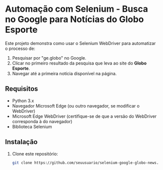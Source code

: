 # Automação com Selenium - Busca no Google para Notícias do Globo Esporte

Este projeto demonstra como usar o Selenium WebDriver para automatizar o processo de:
1. Pesquisar por "ge.globo" no Google.
2. Clicar no primeiro resultado da pesquisa que leva ao site do **Globo Esporte**.
3. Navegar até a primeira notícia disponível na página.

## Requisitos

- Python 3.x
- Navegador Microsoft Edge (ou outro navegador, se modificar o WebDriver)
- Microsoft Edge WebDriver (certifique-se de que a versão do WebDriver corresponda à do navegador)
- Biblioteca Selenium

## Instalação

1. Clone este repositório:

   ```bash
   git clone https://github.com/seuusuario/selenium-google-globo-news.git
